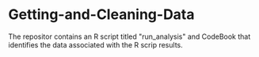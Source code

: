 Getting-and-Cleaning-Data
=========================
The repositor contains an R script titled "run_analysis" and CodeBook that identifies the data associated with the R scrip results.  
